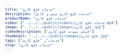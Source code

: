```yaml
---
title: "خدمات قلع کاری"
description: "خدمات قلع کاری سیم و کابل"
productName: "خدمات قلع کاری"
video: ["../../../public/videos/خدمات قلع کاری.mp4"]
image: ["../../../public/images/قلع کاری.jpg"]
videodescription: ["فیلم نمونه قلع کاری"]
thumbnail: "../../../public/images/قلع کاری.jpg"
tags: ["خدمات", "قلع کاری"]
slug: "خدمات قلع کاری"
---
```

